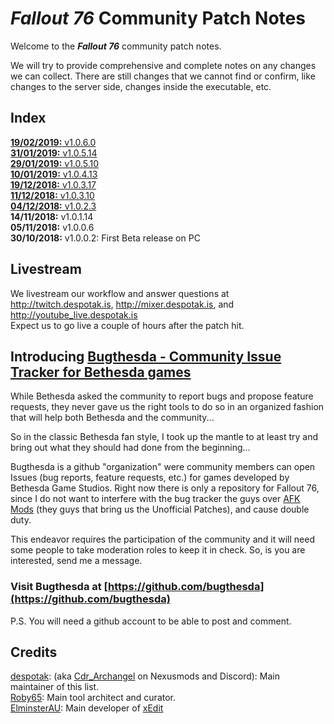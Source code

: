 # _Fallout 76_ Community Patch Notes

Welcome to the _**Fallout 76**_ community patch notes.

We will try to provide comprehensive and complete notes on any changes we can collect. There are still changes that we cannot find or confirm, like changes to the server side, changes inside the executable, etc.

## Index

[**19/02/2019:** v1.0.6.0](v1.0.6.x.md)  
[**31/01/2019:** v1.0.5.14](v1.0.5.14.md)  
[**29/01/2019:** v1.0.5.10](v1.0.5.10.md)  
[**10/01/2019:** v1.0.4.13](v1.0.4.13.md)  
[**19/12/2018:** v1.0.3.17](v1.0.3.17.md)  
[**11/12/2018:** v1.0.3.10](v1.0.3.10.md)  
[**04/12/2018:** v1.0.2.3](v1.0.2.3.md)  
**14/11/2018:** v1.0.1.14  
**05/11/2018:** v1.0.0.6  
**30/10/2018:** v1.0.0.2: First Beta release on PC  

## Livestream

We livestream our workflow and answer questions at <http://twitch.despotak.is>, <http://mixer.despotak.is>, and <http://youtube_live.despotak.is>  
Expect us to go live a couple of hours after the patch hit.

## Introducing [Bugthesda - Community Issue Tracker for Bethesda games](https://github.com/bugthesda)

While Bethesda asked the community to report bugs and propose feature requests, they never gave us the right tools to do so in an organized fashion that will help both Bethesda and the community...

So in the classic Bethesda fan style, I took up the mantle to at least try and bring out what they should had done from the beginning...

Bugthesda is a github "organization" were community members can open Issues (bug reports, feature requests, etc.) for games developed by Bethesda Game Studios. Right now there is only a repository for Fallout 76, since I do not want to interfere with the bug tracker the guys over [AFK Mods](https://afkmods.iguanadons.net/) (they guys that bring us the Unofficial Patches), and cause double duty.

This endeavor requires the participation of the community and it will need some people to take moderation roles to keep it in check. So, is you are interested, send me a message.

### Visit Bugthesda at [https://github.com/bugthesda](https://github.com/bugthesda)

P.S. You will need a github account to be able to post and comment.


## Credits

[despotak](https://github.com/despotak): (aka [Cdr_Archangel](https://www.nexusmods.com/users/34088075) on Nexusmods and Discord): Main maintainer of this list.  
[Roby65](https://github.com/roby65): Main tool architect and curator.  
[ElminsterAU](https://github.com/ElminsterAU): Main developer of [xEdit](https://github.com/TES5Edit/TES5Edit)
